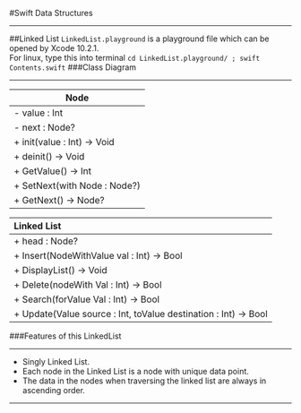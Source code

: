 #Swift Data Structures
***
##Linked List
```LinkedList.playground``` is a playground file which can be opened by Xcode 10.2.1.  
For linux, type this into terminal
```cd LinkedList.playground/ ; swift Contents.swift```
###Class Diagram
___
|Node 			 							|
|-----			 							|
|- value : Int						 	|
|- next : Node?							|
|+ init(value : Int) -> Void			|
|+ deinit() -> Void						|
|+ GetValue() -> Int					|
|+ SetNext(with Node : Node?)			|
|+ GetNext() -> Node?					|

|Linked List								|
|:----------------------------------|
|+ head : Node?							|
|+ Insert(NodeWithValue val : Int) -> Bool|
|+ DisplayList() -> Void				|
|+ Delete(nodeWith Val : Int) -> Bool|
|+ Search(forValue Val : Int) -> Bool|
|+ Update(Value source : Int, toValue destination : Int) -> Bool|

###Features of this LinkedList
___
* Singly Linked List.
* Each node in the Linked List is a node with unique data point.
* The data in the nodes when traversing the linked list are always in ascending order.
___